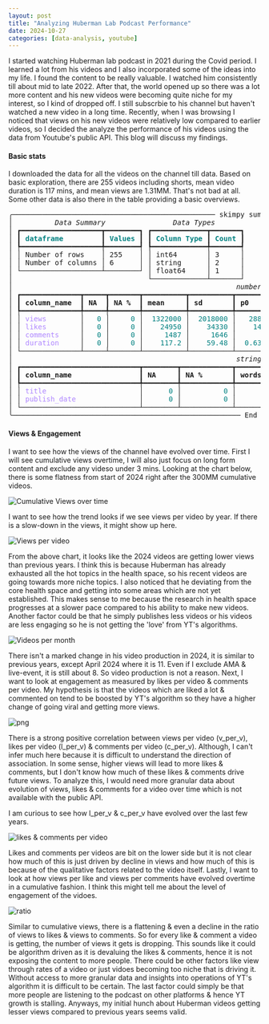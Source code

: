 ```yaml
---
layout: post
title: "Analyzing Huberman Lab Podcast Performance"
date: 2024-10-27
categories: [data-analysis, youtube]
---
```


I started watching Huberman lab podcast in 2021 during the Covid period. I learned a lot from his videos and I also incorporated some of the ideas into my life. I found the content to be really valuable. I watched him consistently till about mid to late 2022. After that, the world opened up so there was a lot more content and his new videos were becoming quite niche for my interest, so I kind of dropped off. I still subscrbie to his channel but haven't watched a new video in a long time. Recently, when I was browsing I noticed that views on his new videos were relatively low compared to earlier videos, so I decided the analyze the performance of his videos using the data from Youtube's public API. This blog will discuss my findings.

#### Basic stats

I downloaded the data for all the videos on the channel till data. Based on basic exploration, there are 255 videos including shorts, mean video duration is 117 mins, and mean views are 1.31MM. That's not bad at all. Some other data is also there in the table providing a basic overviews.

<pre style="white-space:pre;overflow-x:auto;line-height:normal;font-family:Menlo,'DejaVu Sans Mono',consolas,'Courier New',monospace">╭──────────────────────────────────────────────── skimpy summary ─────────────────────────────────────────────────╮
│ <span style="font-style: italic">         Data Summary         </span> <span style="font-style: italic">      Data Types       </span>                                                          │
│ ┏━━━━━━━━━━━━━━━━━━━┳━━━━━━━━┓ ┏━━━━━━━━━━━━━┳━━━━━━━┓                                                          │
│ ┃<span style="color: #008080; text-decoration-color: #008080; font-weight: bold"> dataframe         </span>┃<span style="color: #008080; text-decoration-color: #008080; font-weight: bold"> Values </span>┃ ┃<span style="color: #008080; text-decoration-color: #008080; font-weight: bold"> Column Type </span>┃<span style="color: #008080; text-decoration-color: #008080; font-weight: bold"> Count </span>┃                                                          │
│ ┡━━━━━━━━━━━━━━━━━━━╇━━━━━━━━┩ ┡━━━━━━━━━━━━━╇━━━━━━━┩                                                          │
│ │ Number of rows    │ 255    │ │ int64       │ 3     │                                                          │
│ │ Number of columns │ 6      │ │ string      │ 2     │                                                          │
│ └───────────────────┴────────┘ │ float64     │ 1     │                                                          │
│                                └─────────────┴───────┘                                                          │
│ <span style="font-style: italic">                                                    number                                                    </span>  │
│ ┏━━━━━━━━━━━━━━┳━━━━━┳━━━━━━━┳━━━━━━━━━━┳━━━━━━━━━━┳━━━━━━━━━┳━━━━━━━━┳━━━━━━━━┳━━━━━━━━━┳━━━━━━━━━━┳━━━━━━━━┓  │
│ ┃<span style="font-weight: bold"> column_name  </span>┃<span style="font-weight: bold"> NA  </span>┃<span style="font-weight: bold"> NA %  </span>┃<span style="font-weight: bold"> mean     </span>┃<span style="font-weight: bold"> sd       </span>┃<span style="font-weight: bold"> p0      </span>┃<span style="font-weight: bold"> p25    </span>┃<span style="font-weight: bold"> p50    </span>┃<span style="font-weight: bold"> p75     </span>┃<span style="font-weight: bold"> p100     </span>┃<span style="font-weight: bold"> hist   </span>┃  │
│ ┡━━━━━━━━━━━━━━╇━━━━━╇━━━━━━━╇━━━━━━━━━━╇━━━━━━━━━━╇━━━━━━━━━╇━━━━━━━━╇━━━━━━━━╇━━━━━━━━━╇━━━━━━━━━━╇━━━━━━━━┩  │
│ │ <span style="color: #af87ff; text-decoration-color: #af87ff">views       </span> │ <span style="color: #008080; text-decoration-color: #008080">  0</span> │ <span style="color: #008080; text-decoration-color: #008080">    0</span> │ <span style="color: #008080; text-decoration-color: #008080"> 1322000</span> │ <span style="color: #008080; text-decoration-color: #008080"> 2018000</span> │ <span style="color: #008080; text-decoration-color: #008080">  28820</span> │ <span style="color: #008080; text-decoration-color: #008080">279300</span> │ <span style="color: #008080; text-decoration-color: #008080">654900</span> │ <span style="color: #008080; text-decoration-color: #008080">1479000</span> │ <span style="color: #008080; text-decoration-color: #008080">15500000</span> │ <span style="color: #008000; text-decoration-color: #008000">  ▇▁  </span> │  │
│ │ <span style="color: #af87ff; text-decoration-color: #af87ff">likes       </span> │ <span style="color: #008080; text-decoration-color: #008080">  0</span> │ <span style="color: #008080; text-decoration-color: #008080">    0</span> │ <span style="color: #008080; text-decoration-color: #008080">   24950</span> │ <span style="color: #008080; text-decoration-color: #008080">   34330</span> │ <span style="color: #008080; text-decoration-color: #008080">   1406</span> │ <span style="color: #008080; text-decoration-color: #008080">  7034</span> │ <span style="color: #008080; text-decoration-color: #008080"> 14560</span> │ <span style="color: #008080; text-decoration-color: #008080">  29840</span> │ <span style="color: #008080; text-decoration-color: #008080">  288600</span> │ <span style="color: #008000; text-decoration-color: #008000">  ▇▁  </span> │  │
│ │ <span style="color: #af87ff; text-decoration-color: #af87ff">comments    </span> │ <span style="color: #008080; text-decoration-color: #008080">  0</span> │ <span style="color: #008080; text-decoration-color: #008080">    0</span> │ <span style="color: #008080; text-decoration-color: #008080">    1487</span> │ <span style="color: #008080; text-decoration-color: #008080">    1646</span> │ <span style="color: #008080; text-decoration-color: #008080">     26</span> │ <span style="color: #008080; text-decoration-color: #008080">   523</span> │ <span style="color: #008080; text-decoration-color: #008080">  1033</span> │ <span style="color: #008080; text-decoration-color: #008080">   1809</span> │ <span style="color: #008080; text-decoration-color: #008080">   13010</span> │ <span style="color: #008000; text-decoration-color: #008000">  ▇▁  </span> │  │
│ │ <span style="color: #af87ff; text-decoration-color: #af87ff">duration    </span> │ <span style="color: #008080; text-decoration-color: #008080">  0</span> │ <span style="color: #008080; text-decoration-color: #008080">    0</span> │ <span style="color: #008080; text-decoration-color: #008080">   117.2</span> │ <span style="color: #008080; text-decoration-color: #008080">   59.48</span> │ <span style="color: #008080; text-decoration-color: #008080"> 0.6333</span> │ <span style="color: #008080; text-decoration-color: #008080"> 90.73</span> │ <span style="color: #008080; text-decoration-color: #008080"> 124.8</span> │ <span style="color: #008080; text-decoration-color: #008080">  154.5</span> │ <span style="color: #008080; text-decoration-color: #008080">   279.4</span> │ <span style="color: #008000; text-decoration-color: #008000">▃▂▇▆▁ </span> │  │
│ └──────────────┴─────┴───────┴──────────┴──────────┴─────────┴────────┴────────┴─────────┴──────────┴────────┘  │
│ <span style="font-style: italic">                                                    string                                                    </span>  │
│ ┏━━━━━━━━━━━━━━━━━━━━━━━━━━━━┳━━━━━━━━┳━━━━━━━━━━━━┳━━━━━━━━━━━━━━━━━━━━━━━━━━━━━━┳━━━━━━━━━━━━━━━━━━━━━━━━━━┓  │
│ ┃<span style="font-weight: bold"> column_name                </span>┃<span style="font-weight: bold"> NA     </span>┃<span style="font-weight: bold"> NA %       </span>┃<span style="font-weight: bold"> words per row                </span>┃<span style="font-weight: bold"> total words              </span>┃  │
│ ┡━━━━━━━━━━━━━━━━━━━━━━━━━━━━╇━━━━━━━━╇━━━━━━━━━━━━╇━━━━━━━━━━━━━━━━━━━━━━━━━━━━━━╇━━━━━━━━━━━━━━━━━━━━━━━━━━┩  │
│ │ <span style="color: #af87ff; text-decoration-color: #af87ff">title                     </span> │ <span style="color: #008080; text-decoration-color: #008080">     0</span> │ <span style="color: #008080; text-decoration-color: #008080">         0</span> │ <span style="color: #008080; text-decoration-color: #008080">                          11</span> │ <span style="color: #008080; text-decoration-color: #008080">                    2919</span> │  │
│ │ <span style="color: #af87ff; text-decoration-color: #af87ff">publish_date              </span> │ <span style="color: #008080; text-decoration-color: #008080">     0</span> │ <span style="color: #008080; text-decoration-color: #008080">         0</span> │ <span style="color: #008080; text-decoration-color: #008080">                           1</span> │ <span style="color: #008080; text-decoration-color: #008080">                     255</span> │  │
│ └────────────────────────────┴────────┴────────────┴──────────────────────────────┴──────────────────────────┘  │
╰────────────────────────────────────────────────────── End ──────────────────────────────────────────────────────╯
</pre>

#### Views & Engagement

I want to see how the views of the channel have evolved over time. First I will see cumulative views overtime, I will also just focus on long form content and exclude any videso under 3 mins. Looking at the chart below, there is some flatness from start of 2024 right after the 300MM cumulative videos.

![Cumulative Views over time](/cumulative_views.png)

I want to see how the trend looks if we see views per video by year. If there is a slow-down in the views, it might show up here. 

![Views per video](/views_per_video.png)

From the above chart, it looks like the 2024 videos are getting lower views than previous years. I think this is because Huberman has already exhausted all the hot topics in the health space, so his recent videos are going towards more niche topics. I also noticed that he deviating from the core health space and getting into some areas which are not yet established. This makes sense to me because the research in health space progresses at a slower pace compared to his ability to make new videos. Another factor could be that he simply publishes less videos or his videos are less engaging so he is not getting the 'love' from YT's algorithms.

![Videos per month](/videos_per_month.png)

There isn't a marked change in his video production in 2024, it is similar to previous years, except April 2024 where it is 11. Even if I exclude AMA & live-event, it is still about 8. So video production is not a reason. Next, I want to look at engagement as measured by likes per video & comments per video. My hypothesis is that the videos which are liked a lot & commented on tend to be boosted by YT's algorithm so they have a higher change of going viral and getting more views.
    
![png](/youtube_data_20_1.png)

There is a strong positive correlation between views per video (v_per_v), likes per video (l_per_v) & comments per video (c_per_v). Although, I can't infer much here because it is difficult to understand the direction of association. In some sense, higher views will lead to more likes & comments, but I don't know how much of these likes & comments drive future views. To analyze this, I would need more granular data about evolution of views, likes & comments for a video over time which is not available with the public API.

I am curious to see how l_per_v & c_per_v have evolved over the last few years.

![likes & comments per video](/likes_comments.png)

Likes and comments per videos are bit on the lower side but it is not clear how much of this is just driven by decline in views and how much of this is because of the qualitative factors related to the video itself. Lastly, I want to look at how views per like and views per comments have evolved overtime in a cumulative fashion. I think this might tell me about the level of engagement of the vidoes.

![ratio](/ratio.png)

Similar to cumulative views, there is a flattening & even a decline in the ratio of views to likes & views to comments. So for every like & comment a video is getting, the number of views it gets is dropping. This sounds like it could be algorithm driven as it is devaluing the likes & comments, hence it is not exposing the content to more people. There could be other factors like view through rates of a video or just vidoes becoming too niche that is driving it. Without access to more granular data and insights into operations of YT's algorithm it is difficult to be certain. The last factor could simply be that more people are listening to the podcast on other platforms & hence YT growth is stalling. Anyways, my initial hunch about Huberman videos getting lesser views compared to previous years seems valid.
